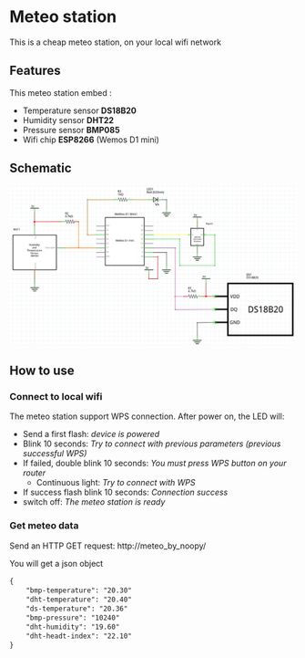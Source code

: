 # Meteo station

This is a cheap meteo station, on your local wifi network

## Features
This meteo station embed :
* Temperature sensor **DS18B20**
* Humidity sensor **DHT22**
* Pressure sensor **BMP085**
* Wifi chip **ESP8266** (Wemos D1 mini)

## Schematic
![Meteo Station](sch/schematic.png?raw=true)

## How to use

### Connect to local wifi

The meteo station support WPS connection. After power on, the LED will:
* Send a first flash: *device is powered*
* Blink 10 seconds: *Try to connect with previous parameters (previous successful WPS)*
* If failed, double blink 10 seconds: *You must press WPS button on your router*
    * Continuous light: *Try to connect with WPS*
* If success flash blink 10 seconds: *Connection success*
* switch off: *The meteo station is ready*

### Get meteo data
Send an HTTP GET request: http://meteo_by_noopy/

You will get a json object
````
{
    "bmp-temperature": "20.30"
    "dht-temperature": "20.40"
    "ds-temperature": "20.36"
    "bmp-pressure": "10240"
    "dht-humidity": "19.60"
    "dht-headt-index": "22.10"
}
````
